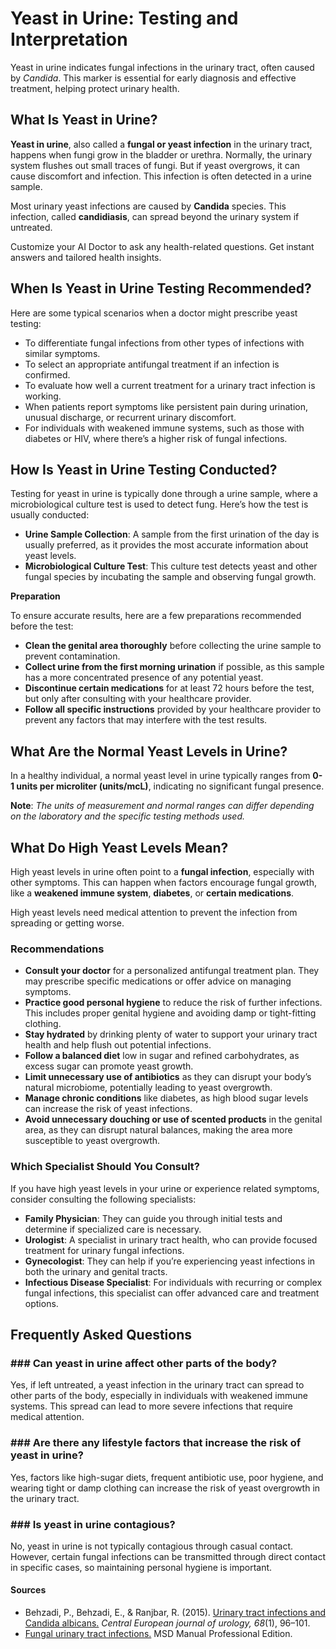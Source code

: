 # Yeast in Urine: Testing and Interpretation

Yeast in urine indicates fungal infections in the urinary tract, often caused by _Candida_. This marker is essential for early diagnosis and effective treatment, helping protect urinary health.

## What Is Yeast in Urine?

**Yeast in urine**, also called a **fungal or yeast infection** in the urinary tract, happens when fungi grow in the bladder or urethra. Normally, the urinary system flushes out small traces of fungi. But if yeast overgrows, it can cause discomfort and infection. This infection is often detected in a urine sample.

Most urinary yeast infections are caused by **Candida** species. This infection, called **candidiasis**, can spread beyond the urinary system if untreated.

Customize your AI Doctor to ask any health-related questions. Get instant answers and tailored health insights.

## When Is Yeast in Urine Testing Recommended?

Here are some typical scenarios when a doctor might prescribe yeast testing:

- To differentiate fungal infections from other types of infections with similar symptoms.
- To select an appropriate antifungal treatment if an infection is confirmed.
- To evaluate how well a current treatment for a urinary tract infection is working.
- When patients report symptoms like persistent pain during urination, unusual discharge, or recurrent urinary discomfort.
- For individuals with weakened immune systems, such as those with diabetes or HIV, where there’s a higher risk of fungal infections.

## How Is Yeast in Urine Testing Conducted?

Testing for yeast in urine is typically done through a urine sample, where a microbiological culture test is used to detect fung. Here’s how the test is usually conducted:

- **Urine Sample Collection**: A sample from the first urination of the day is usually preferred, as it provides the most accurate information about yeast levels.
- **Microbiological Culture Test**: This culture test detects yeast and other fungal species by incubating the sample and observing fungal growth.

**Preparation**

To ensure accurate results, here are a few preparations recommended before the test:

- **Clean the genital area thoroughly** before collecting the urine sample to prevent contamination.
- **Collect urine from the first morning urination** if possible, as this sample has a more concentrated presence of any potential yeast.
- **Discontinue certain medications** for at least 72 hours before the test, but only after consulting with your healthcare provider.
- **Follow all specific instructions** provided by your healthcare provider to prevent any factors that may interfere with the test results.

## What Are the Normal Yeast Levels in Urine?

In a healthy individual, a normal yeast level in urine typically ranges from **0-1 units per microliter (units/mcL)**, indicating no significant fungal presence.

**Note**: _The units of measurement and normal ranges can differ depending on the laboratory and the specific testing methods used._

## What Do High Yeast Levels Mean?

High yeast levels in urine often point to a **fungal infection**, especially with other symptoms. This can happen when factors encourage fungal growth, like a **weakened immune system**, **diabetes**, or **certain medications**.

High yeast levels need medical attention to prevent the infection from spreading or getting worse.

### Recommendations

- **Consult your doctor** for a personalized antifungal treatment plan. They may prescribe specific medications or offer advice on managing symptoms.
- **Practice good personal hygiene** to reduce the risk of further infections. This includes proper genital hygiene and avoiding damp or tight-fitting clothing.
- **Stay hydrated** by drinking plenty of water to support your urinary tract health and help flush out potential infections.
- **Follow a balanced diet** low in sugar and refined carbohydrates, as excess sugar can promote yeast growth.
- **Limit unnecessary use of antibiotics** as they can disrupt your body’s natural microbiome, potentially leading to yeast overgrowth.
- **Manage chronic conditions** like diabetes, as high blood sugar levels can increase the risk of yeast infections.
- **Avoid unnecessary douching or use of scented products** in the genital area, as they can disrupt natural balances, making the area more susceptible to yeast overgrowth.

### Which Specialist Should You Consult?

If you have high yeast levels in your urine or experience related symptoms, consider consulting the following specialists:

- **Family Physician**: They can guide you through initial tests and determine if specialized care is necessary.
- **Urologist**: A specialist in urinary tract health, who can provide focused treatment for urinary fungal infections.
- **Gynecologist**: They can help if you’re experiencing yeast infections in both the urinary and genital tracts.
- **Infectious Disease Specialist**: For individuals with recurring or complex fungal infections, this specialist can offer advanced care and treatment options.

## Frequently Asked Questions

### \#\#\# Can yeast in urine affect other parts of the body?

Yes, if left untreated, a yeast infection in the urinary tract can spread to other parts of the body, especially in individuals with weakened immune systems. This spread can lead to more severe infections that require medical attention.

### \#\#\# Are there any lifestyle factors that increase the risk of yeast in urine?

Yes, factors like high-sugar diets, frequent antibiotic use, poor hygiene, and wearing tight or damp clothing can increase the risk of yeast overgrowth in the urinary tract.

### \#\#\# Is yeast in urine contagious?

No, yeast in urine is not typically contagious through casual contact. However, certain fungal infections can be transmitted through direct contact in specific cases, so maintaining personal hygiene is important.

 #### Sources

- Behzadi, P., Behzadi, E., & Ranjbar, R. (2015). [Urinary tract infections and Candida albicans.](https://pmc.ncbi.nlm.nih.gov/articles/PMC4408390/) _Central European journal of urology, 68_(1), 96–101.
- [Fungal urinary tract infections.](https://www.msdmanuals.com/professional/genitourinary-disorders/urinary-tract-infections-utis/fungal-urinary-tract-infections#Symptoms-and-Signs_v1053070) MSD Manual Professional Edition.